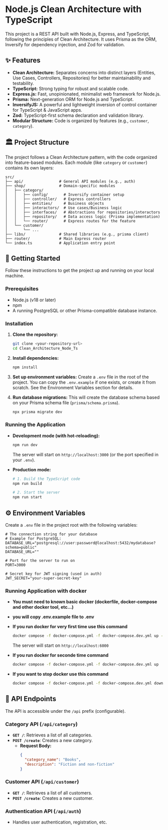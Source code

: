 # Node.js Clean Architecture with TypeScript

This project is a REST API built with Node.js, Express, and TypeScript, following the principles of Clean Architecture. It uses Prisma as the ORM, Inversify for dependency injection, and Zod for validation.

## ✨ Features

-   **Clean Architecture:** Separates concerns into distinct layers (Entities, Use Cases, Controllers, Repositories) for better maintainability and testability.
-   **TypeScript:** Strong typing for robust and scalable code.
-   **Express.js:** Fast, unopinionated, minimalist web framework for Node.js.
-   **Prisma:** Next-generation ORM for Node.js and TypeScript.
-   **InversifyJS:** A powerful and lightweight inversion of control container for TypeScript & JavaScript apps.
-   **Zod:** TypeScript-first schema declaration and validation library.
-   **Modular Structure:** Code is organized by features (e.g., `customer`, `category`).

## 🏛️ Project Structure

The project follows a Clean Architecture pattern, with the code organized into feature-based modules. Each module (like `category` or `customer`) contains its own layers:

```
src/
├── api/                # General API modules (e.g., auth)
├── shop/               # Domain-specific modules
│   ├── category/
│   │   ├── config/       # Inversify container setup
│   │   ├── controller/   # Express controllers
│   │   ├── entities/     # Business objects
│   │   ├── interactors/  # Use cases/Business logic
│   │   ├── interfaces/   # Abstractions for repositories/interactors
│   │   ├── repository/   # Data access logic (Prisma implementation)
│   │   └── router/       # Express routes for the feature
│   └── customer/
│       └── ...
├── libs/               # Shared libraries (e.g., prisma client)
├── router/             # Main Express router
└── index.ts            # Application entry point
```

## 🚀 Getting Started

Follow these instructions to get the project up and running on your local machine.

### Prerequisites

-   Node.js (v18 or later)
-   npm
-   A running PostgreSQL or other Prisma-compatible database instance.

### Installation

1.  **Clone the repository:**
    ```bash
    git clone <your-repository-url>
    cd Clean_Architecture_Node_Ts
    ```

2.  **Install dependencies:**
    ```bash
    npm install
    ```

3.  **Set up environment variables:**
    Create a `.env` file in the root of the project. You can copy the `.env.example` if one exists, or create it from scratch. See the Environment Variables section for details.

4.  **Run database migrations:**
    This will create the database schema based on your Prisma schema file (`prisma/schema.prisma`).
    ```bash
    npx prisma migrate dev
    ```

### Running the Application

-   **Development mode (with hot-reloading):**
    ```bash
    npm run dev
    ```
    The server will start on `http://localhost:3000` (or the port specified in your `.env`).

-   **Production mode:**
    ```bash
    # 1. Build the TypeScript code
    npm run build

    # 2. Start the server
    npm run start
    ```
## ⚙️ Environment Variables

Create a `.env` file in the project root with the following variables:

```env
# The connection string for your database
# Example for PostgreSQL: DATABASE_URL="postgresql://user:password@localhost:5432/mydatabase?schema=public"
DATABASE_URL=""

# Port for the server to run on
PORT=3000

# Secret key for JWT signing (used in auth)
JWT_SECRET="your-super-secret-key"
```

### Running Application with docker

-  **You must need to known basic docker (dockerfile, docker-compose and other docker tool, etc...)**

-  **you will copy .env.example file to .env**

-   **If you run docker for very first time use this command**
    ```bash
    docker compose -f docker-compose.yml -f docker-compose.dev.yml up --build  
    ```
    The server will start on `http://localhost:6000`

-   **If you run docker for seconde time command**
    ```bash
    docker compose -f docker-compose.yml -f docker-compose.dev.yml up
    ```

-   **If you want to stop docker use this command**
    ```bash
    docker compose -f docker-compose.yml -f docker-compose.dev.yml down
    ```

## 📖 API Endpoints

The API is accessible under the `/api` prefix (configurable).

### Category API (`/api/category`)

-   **`GET /`**: Retrieves a list of all categories.
-   **`POST /create`**: Creates a new category.
    -   **Request Body:**
        ```json
        {
          "category_name": "Books",
          "description": "Fiction and non-fiction"
        }
        ```

### Customer API (`/api/customer`)

-   **`GET /`**: Retrieves a list of all customers.
-   **`POST /create`**: Creates a new customer.

### Authentication API (`/api/auth`)

-   Handles user authentication, registration, etc.